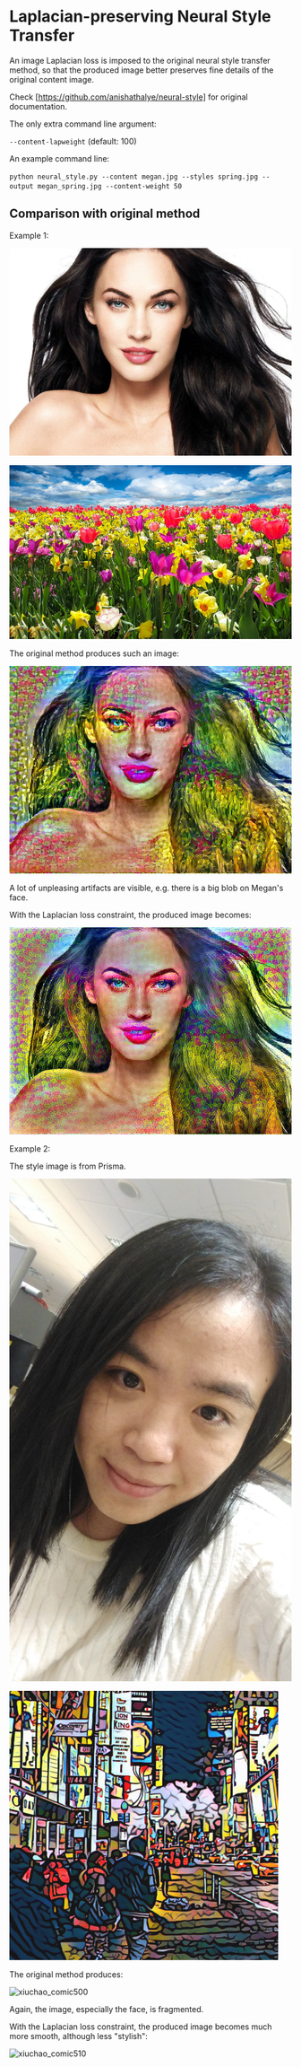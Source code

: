 # Laplacian-preserving Neural Style Transfer

An image Laplacian loss is imposed to the original neural style transfer method, so that the produced image better preserves fine details of the original content image.

Check [https://github.com/anishathalye/neural-style] for original documentation.

The only extra command line argument:

`--content-lapweight` (default: 100)

An example command line:

`python neural_style.py --content megan.jpg --styles spring.jpg --output megan_spring.jpg --content-weight 50`

## Comparison with original method

Example 1:

![megan](examples/megan/megan.jpg)

![spring](examples/megan/spring.jpg)

The original method produces such an image:

![megan_spring500](examples/megan/megan_spring500.jpg)

A lot of unpleasing artifacts are visible, e.g. there is a big blob on Megan's face.

With the Laplacian loss constraint, the produced image becomes:

![megan_spring510](examples/megan/megan_spring510.jpg)

Example 2:

The style image is from Prisma.

![xiuchao](examples/xiuchao/xiuchao.jpg)

![comic](examples/xiuchao/comic.jpg)

The original method produces:

![xiuchao_comic500](examples/megan/xiuchao_comic500.jpg)

Again, the image, especially the face, is fragmented.

With the Laplacian loss constraint, the produced image becomes much more smooth, although less "stylish":

![xiuchao_comic510](examples/megan/xiuchao_comic510.jpg)
